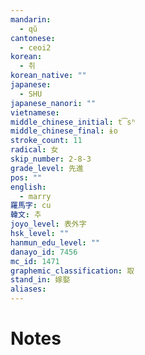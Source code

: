 ```yaml
---
mandarin:
  - qǔ
cantonese:
  - ceoi2
korean:
  - 취
korean_native: ""
japanese:
  - SHU
japanese_nanori: ""
vietnamese:
middle_chinese_initial: t͡sʰ
middle_chinese_final: ɨo
stroke_count: 11
radical: 女
skip_number: 2-8-3
grade_level: 先進
pos: ""
english:
  - marry
羅馬字: cu
韓文: 추
joyo_level: 表外字
hsk_level: ""
hanmun_edu_level: ""
danayo_id: 7456
mc_id: 1471
graphemic_classification: 取
stand_in: 嫁娶
aliases:
---
```


# Notes
